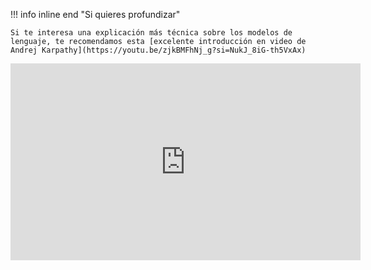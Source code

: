 !!! info inline end "Si quieres profundizar"

    Si te interesa una explicación más técnica sobre los modelos de lenguaje, te recomendamos esta [excelente introducción en video de Andrej Karpathy](https://youtu.be/zjkBMFhNj_g?si=NukJ_8iG-th5VxAx)

<iframe width="560" height="315" src="https://www.youtube.com/embed/2IK3DFHRFfw?si=YSwq-pXqEee_lVLn" title="YouTube video player" frameborder="0" allow="accelerometer; autoplay; clipboard-write; encrypted-media; gyroscope; picture-in-picture; web-share" allowfullscreen></iframe> 